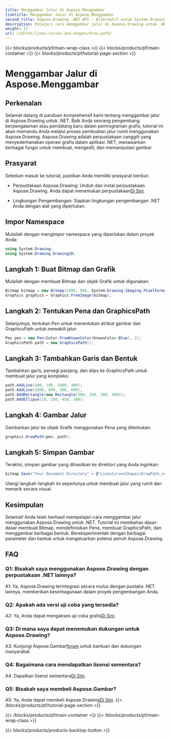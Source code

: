 ```yaml
---
title: Menggambar Jalur di Aspose.Menggambar
linktitle: Menggambar Jalur di Aspose.Menggambar
second_title: Aspose.Drawing .NET API - Alternatif untuk System.Drawing.Common
description: Pelajari cara menggambar jalur di Aspose.Drawing untuk .NET dengan panduan langkah demi langkah ini. Buat grafik yang menakjubkan dengan mudah.
weight: 17
url: /id/net/lines-curves-and-shapes/draw-path/
---
```


{{< blocks/products/pf/main-wrap-class >}}
{{< blocks/products/pf/main-container >}}
{{< blocks/products/pf/tutorial-page-section >}}

# Menggambar Jalur di Aspose.Menggambar

## Perkenalan

Selamat datang di panduan komprehensif kami tentang menggambar jalur di Aspose.Drawing untuk .NET. Baik Anda seorang pengembang berpengalaman atau pendatang baru dalam pemrograman grafis, tutorial ini akan memandu Anda melalui proses pembuatan jalur rumit menggunakan Aspose.Drawing. Aspose.Drawing adalah perpustakaan canggih yang menyederhanakan operasi grafis dalam aplikasi .NET, menawarkan berbagai fungsi untuk membuat, mengedit, dan memanipulasi gambar.

## Prasyarat

Sebelum masuk ke tutorial, pastikan Anda memiliki prasyarat berikut:

-  Perpustakaan Aspose.Drawing: Unduh dan instal perpustakaan Aspose.Drawing. Anda dapat menemukan perpustakaan[Di Sini](https://releases.aspose.com/drawing/net/).

- Lingkungan Pengembangan: Siapkan lingkungan pengembangan .NET Anda dengan alat yang diperlukan.

## Impor Namespace

Mulailah dengan mengimpor namespace yang diperlukan dalam proyek Anda:

```csharp
using System.Drawing;
using System.Drawing.Drawing2D;
```

## Langkah 1: Buat Bitmap dan Grafik

Mulailah dengan membuat Bitmap dan objek Grafik untuk digunakan:

```csharp
Bitmap bitmap = new Bitmap(1000, 800, System.Drawing.Imaging.PixelFormat.Format32bppPArgb);
Graphics graphics = Graphics.FromImage(bitmap);
```

## Langkah 2: Tentukan Pena dan GraphicsPath

Selanjutnya, tentukan Pen untuk menentukan atribut gambar dan GraphicsPath untuk mewakili jalur:

```csharp
Pen pen = new Pen(Color.FromKnownColor(KnownColor.Blue), 2);
GraphicsPath path = new GraphicsPath();
```

## Langkah 3: Tambahkan Garis dan Bentuk

Tambahkan garis, persegi panjang, dan elips ke GraphicsPath untuk membuat jalur yang kompleks:

```csharp
path.AddLine(100, 100, 1000, 400);
path.AddLine(1000, 600, 300, 600);
path.AddRectangle(new Rectangle(500, 350, 200, 400));
path.AddEllipse(10, 250, 450, 300);
```

## Langkah 4: Gambar Jalur

Gambarkan jalur ke objek Grafik menggunakan Pena yang ditentukan:

```csharp
graphics.DrawPath(pen, path);
```

## Langkah 5: Simpan Gambar

Terakhir, simpan gambar yang dihasilkan ke direktori yang Anda inginkan:

```csharp
bitmap.Save("Your Document Directory" + @"LinesCurvesShapes\DrawPath_out.png");
```

Ulangi langkah-langkah ini seperlunya untuk membuat jalur yang rumit dan menarik secara visual.

## Kesimpulan

Selamat! Anda telah berhasil mempelajari cara menggambar jalur menggunakan Aspose.Drawing untuk .NET. Tutorial ini membahas dasar-dasar membuat Bitmap, mendefinisikan Pena, membuat GraphicsPath, dan menggambar berbagai bentuk. Bereksperimenlah dengan berbagai parameter dan bentuk untuk mengeluarkan potensi penuh Aspose.Drawing.

## FAQ

### Q1: Bisakah saya menggunakan Aspose.Drawing dengan perpustakaan .NET lainnya?

A1: Ya, Aspose.Drawing terintegrasi secara mulus dengan pustaka .NET lainnya, memberikan keserbagunaan dalam proyek pengembangan Anda.

### Q2: Apakah ada versi uji coba yang tersedia?

 A2: Ya, Anda dapat mengakses uji coba gratis[Di Sini](https://releases.aspose.com/).

### Q3: Di mana saya dapat menemukan dukungan untuk Aspose.Drawing?

 A3: Kunjungi Aspose.Gambar[forum](https://forum.aspose.com/c/diagram/17) untuk bantuan dan dukungan masyarakat.

### Q4: Bagaimana cara mendapatkan lisensi sementara?

 A4: Dapatkan lisensi sementara[Di Sini](https://purchase.aspose.com/temporary-license/).

### Q5: Bisakah saya membeli Aspose.Gambar?

 A5: Ya, Anda dapat membeli Aspose.Drawing[Di Sini](https://purchase.aspose.com/buy).
{{< /blocks/products/pf/tutorial-page-section >}}

{{< /blocks/products/pf/main-container >}}
{{< /blocks/products/pf/main-wrap-class >}}

{{< blocks/products/products-backtop-button >}}
